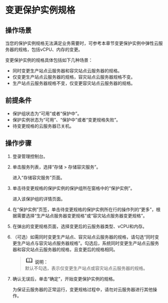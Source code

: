 # 变更保护实例规格<a name="ZH-CN_TOPIC_0110273585"></a>

## 操作场景<a name="section1484312317349"></a>

当您的保护实例规格无法满足业务需要时，可参考本章节变更保护实例中弹性云服务器的规格，包括vCPU、内存的变更。

变更保护实例的规格具体包括如下几种场景：

-   同时变更生产站点云服务器和容灾站点云服务器的规格。
-   仅变更生产站点云服务器的规格，容灾站点云服务器规格不变。
-   生产站点云服务器规格不变，仅变更容灾站点云服务器的规格。

## 前提条件<a name="section8218163017179"></a>

-   保护组状态为“可用”或者“保护中”。
-   保护实例状态为“可用”、“保护中”或者“变更规格失败”。
-   待变更规格的云服务器已关机。

## 操作步骤<a name="section12404242193417"></a>

1.  登录管理控制台。
2.  单击服务列表，选择“存储 \> 存储容灾服务”。

    进入“存储容灾服务”页面。

3.  单击待变更规格的保护实例的保护组所在窗格中的“保护实例”。

    进入该保护组的详情页面。

4.  在“保护实例”页签，单击待变更规格的保护实例所在行的操作列的“更多”，根据需要选择“生产站点服务器变更规格”或“容灾站点服务器变更规格”。
5.  在弹出的变更规格页面，选择变更后的云服务器类型、vCPU和内存。
6.  （可选）如需同时变更生产站点、容灾站点云服务器的规格，请勾选“同时变更生产站点与容灾站点服务器规格”。勾选后，系统同时变更生产站点云服务器和容灾站点云服务器的规格，且变更后的规格相同。

    >![](public_sys-resources/icon-note.gif) **说明：**   
    >默认不勾选，表示仅变更生产站点或容灾站点云服务器的规格。  

7.  确认无误后，单击“确定”，开始变更保护实例的规格。

    为保证云服务器的正常运行，变更规格过程中，请勿对云服务器进行其他操作。


